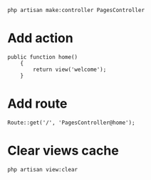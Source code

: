 ````
php artisan make:controller PagesController
````
# Add action
````
public function home()
    {
        return view('welcome');
    }
````
# Add route
````
Route::get('/', 'PagesController@home');
````

# Clear views cache
````
php artisan view:clear
````

